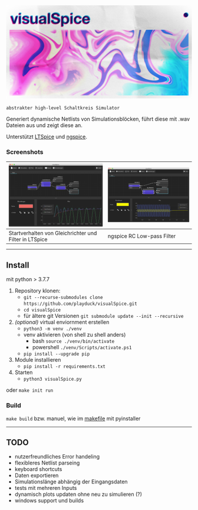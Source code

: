 ![visualSpice](./assets/splash.jpg "visualSpice")

    abstrakter high-level Schaltkreis Simulator

Generiert dynamische Netlists von Simulationsblöcken, führt diese mit .wav Dateien aus und zeigt diese an.

Unterstützt [LTSpice](https://www.analog.com/en/design-center/design-tools-and-calculators/ltspice-simulator.html) und [ngspice](http://ngspice.sourceforge.net).

### Screenshots

![visualSpice Screenshot 0](./assets/visualSpice_0.png) | ![visualSpice Screenshot 1](./assets/visualSpice_1.png)
 --- | ---
Startverhalten von Gleichrichter und Filter in LTSpice | ngspice RC Low-pass Filter

---

## Install

mit python > 3.7.7

1. Repository klonen:
    - `git --recurse-submodules clone https://github.com/playduck/visualSpice.git`
    - `cd visualSpice`
    - für ältere git Versionen `git submodule update --init --recursive`
2. _(optional)_ virtual enviornment erstellen
    - `python3 -m venv ./venv`
    - venv aktivieren (von shell zu shell anders)
        - bash `source ./venv/bin/activate`
        - powershell `./venv/Scripts/activate.ps1`
    - `pip install --upgrade pip`
3. Module installieren
    - `pip install -r requirements.txt`
4. Starten
    - `python3 visualSpice.py`

oder `make init run`

### Build

`make build` bzw. manuel, wie im [makefile](makefile#L32) mit pyinstaller

---

## TODO

- nutzerfreundliches Error handeling
- flexibleres Netlist parseing
- keyboard shortcuts
- Daten exportieren
- Simulationslänge abhängig der Eingangsdaten
- tests mit mehreren Inputs
- dynamisch plots updaten ohne neu zu simulieren (?)
- windows support und builds
